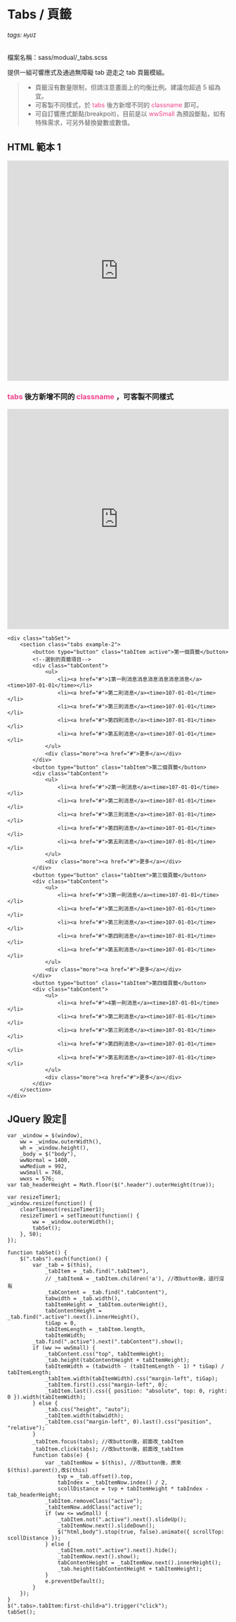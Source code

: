 # Tabs / 頁籤

###### tags: `HyUI`

檔案名稱：sass/modual/\_tabs.scss

提供一組可響應式及通過無障礙 tab 遊走之 tab 頁籤模組。

> - 頁籤沒有數量限制，但請注意畫面上的均衡比例。建議勿超過 5 組為宜。
> - 可客製不同樣式，於 <font color="#EE428B">tabs</font> 後方新增不同的 <font color="#EE428B">classname</font> 即可。
> - 可自訂響應式斷點(breakpoit)，目前是以 <font color="#EE428B">wwSmall</font> 為預設斷點，如有 特殊需求，可另外替換變數或數值。

## HTML 範本 1

<iframe height="500" style="width: 100%;" scrolling="no" title="Tabs / 頁籤 1" src="https://codepen.io/u00hyui/embed/PopZyGm?height=265&theme-id=dark&default-tab=js,result" frameborder="no" loading="lazy" allowtransparency="true" allowfullscreen="true">
  See the Pen <a href='https://codepen.io/u00hyui/pen/PopZyGm'>Tabs / 頁籤 1</a> by u00hyui
  (<a href='https://codepen.io/u00hyui'>@u00hyui</a>) on <a href='https://codepen.io'>CodePen</a>.
</iframe>

### <font color="#EE428B">tabs</font> 後方新增不同的 <font color="#EE428B">classname</font> ，可客製不同樣式

<iframe height="500" style="width: 100%;" scrolling="no" title="Tabs / 頁籤2" src="https://codepen.io/u00hyui/embed/VwpeVgB?height=265&theme-id=dark&default-tab=js,result" frameborder="no" loading="lazy" allowtransparency="true" allowfullscreen="true">
  See the Pen <a href='https://codepen.io/u00hyui/pen/VwpeVgB'>Tabs / 頁籤2</a> by u00hyui
  (<a href='https://codepen.io/u00hyui'>@u00hyui</a>) on <a href='https://codepen.io'>CodePen</a>.
</iframe>

```htmlmixed=
<div class="tabSet">
    <section class="tabs example-2">
        <button type="button" class="tabItem active">第一個頁籤</button>
        <!--選到的頁籤項目-->
        <div class="tabContent">
            <ul>
                <li><a href="#">1第一則消息消息消息消息消息消息</a><time>107-01-01</time></li>
                <li><a href="#">第二則消息</a><time>107-01-01</time></li>
                <li><a href="#">第三則消息</a><time>107-01-01</time></li>
                <li><a href="#">第四則消息</a><time>107-01-01</time></li>
                <li><a href="#">第五則消息</a><time>107-01-01</time></li>
            </ul>
            <div class="more"><a href="#">更多</a></div>
        </div>
        <button type="button" class="tabItem">第二個頁籤</button>
        <div class="tabContent">
            <ul>
                <li><a href="#">2第一則消息</a><time>107-01-01</time></li>
                <li><a href="#">第二則消息</a><time>107-01-01</time></li>
                <li><a href="#">第三則消息</a><time>107-01-01</time></li>
                <li><a href="#">第四則消息</a><time>107-01-01</time></li>
                <li><a href="#">第五則消息</a><time>107-01-01</time></li>
            </ul>
            <div class="more"><a href="#">更多</a></div>
        </div>
        <button type="button" class="tabItem">第三個頁籤</button>
        <div class="tabContent">
            <ul>
                <li><a href="#">3第一則消息</a><time>107-01-01</time></li>
                <li><a href="#">第二則消息</a><time>107-01-01</time></li>
                <li><a href="#">第三則消息</a><time>107-01-01</time></li>
                <li><a href="#">第四則消息</a><time>107-01-01</time></li>
                <li><a href="#">第五則消息</a><time>107-01-01</time></li>
            </ul>
            <div class="more"><a href="#">更多</a></div>
        </div>
        <button type="button" class="tabItem">第四個頁籤</button>
        <div class="tabContent">
            <ul>
                <li><a href="#">4第一則消息</a><time>107-01-01</time></li>
                <li><a href="#">第二則消息</a><time>107-01-01</time></li>
                <li><a href="#">第三則消息</a><time>107-01-01</time></li>
                <li><a href="#">第四則消息</a><time>107-01-01</time></li>
                <li><a href="#">第五則消息</a><time>107-01-01</time></li>
            </ul>
            <div class="more"><a href="#">更多</a></div>
        </div>
    </section>
</div>
```

## JQuery 設定:round_pushpin:

```javascript=
var _window = $(window),
    ww = _window.outerWidth(),
    wh = _window.height(),
    _body = $("body"),
    wwNormal = 1400,
    wwMedium = 992,
    wwSmall = 768,
    wwxs = 576;
var tab_headerHeight = Math.floor($(".header").outerHeight(true));

var resizeTimer1;
_window.resize(function() {
    clearTimeout(resizeTimer1);
    resizeTimer1 = setTimeout(function() {
        ww = _window.outerWidth();
        tabSet();
    }, 50);
});

function tabSet() {
    $(".tabs").each(function() {
        var _tab = $(this),
            _tabItem = _tab.find(".tabItem"),
            // _tabItemA = _tabItem.children('a'), //改button後，這行沒有
            _tabContent = _tab.find(".tabContent"),
            tabwidth = _tab.width(),
            tabItemHeight = _tabItem.outerHeight(),
            tabContentHeight = _tab.find(".active").next().innerHeight(),
            tiGap = 0,
            tabItemLength = _tabItem.length,
            tabItemWidth;
        _tab.find(".active").next(".tabContent").show();
        if (ww >= wwSmall) {
            _tabContent.css("top", tabItemHeight);
            _tab.height(tabContentHeight + tabItemHeight);
            tabItemWidth = (tabwidth - (tabItemLength - 1) * tiGap) / tabItemLength;
            _tabItem.width(tabItemWidth).css("margin-left", tiGap);
            _tabItem.first().css("margin-left", 0);
            _tabItem.last().css({ position: "absolute", top: 0, right: 0 }).width(tabItemWidth);
        } else {
            _tab.css("height", "auto");
            _tabItem.width(tabwidth);
            _tabItem.css("margin-left", 0).last().css("position", "relative");
        }
        _tabItem.focus(tabs); //改button後，前面改_tabItem
        _tabItem.click(tabs); //改button後，前面改_tabItem
        function tabs(e) {
            var _tabItemNow = $(this), //改button後，原來$(this).parent(),改$(this)
                tvp = _tab.offset().top,
                tabIndex = _tabItemNow.index() / 2,
                scollDistance = tvp + tabItemHeight * tabIndex - tab_headerHeight;
            _tabItem.removeClass("active");
            _tabItemNow.addClass("active");
            if (ww <= wwSmall) {
                _tabItem.not(".active").next().slideUp();
                _tabItemNow.next().slideDown();
                $("html,body").stop(true, false).animate({ scrollTop: scollDistance });
            } else {
                _tabItem.not(".active").next().hide();
                _tabItemNow.next().show();
                tabContentHeight = _tabItemNow.next().innerHeight();
                _tab.height(tabContentHeight + tabItemHeight);
            }
            e.preventDefault();
        }
    });
}
$(".tabs>.tabItem:first-child>a").trigger("click");
tabSet();
```

<style>
.ui-infobar{
max-width:95%;
}
.markdown-body{
max-width:95%;
}
</style>
